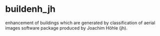 # buildenh_jh
enhancement of buildings which are generated by classification
of aerial images
software package produced by Joachim Höhle (jh).
